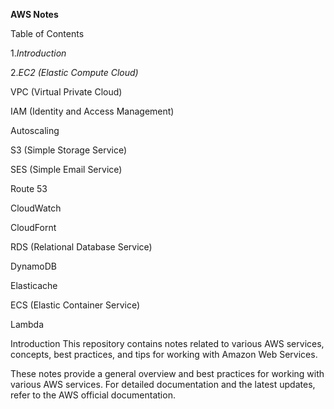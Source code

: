**AWS Notes**  


Table of Contents

1.*Introduction*

2.*EC2 (Elastic Compute Cloud)*

VPC (Virtual Private Cloud)

IAM (Identity and Access Management)

Autoscaling

S3 (Simple Storage Service)

SES (Simple Email Service)

Route 53

CloudWatch

CloudFornt

RDS (Relational Database Service)

DynamoDB

Elasticache

ECS (Elastic Container Service)

Lambda



Introduction
This repository contains notes related to various AWS services, concepts, best practices, and tips for working with Amazon Web Services.

These notes provide a general overview and best practices for working with various AWS services. For detailed documentation and the latest updates, refer to the AWS official documentation.
